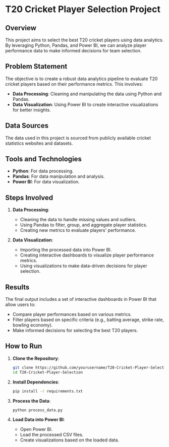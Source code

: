 
# T20 Cricket Player Selection Project

## Overview

This project aims to select the best T20 cricket players using data analytics. By leveraging Python, Pandas, and Power BI, we can analyze player performance data to make informed decisions for team selection.

## Problem Statement

The objective is to create a robust data analytics pipeline to evaluate T20 cricket players based on their performance metrics. This involves:

- **Data Processing**: Cleaning and manipulating the data using Python and Pandas.
- **Data Visualization**: Using Power BI to create interactive visualizations for better insights.

## Data Sources

The data used in this project is sourced from publicly available cricket statistics websites and datasets.

## Tools and Technologies

- **Python**: For data processing.
- **Pandas**: For data manipulation and analysis.
- **Power BI**: For data visualization.

## Steps Involved

1. **Data Processing**:
   - Cleaning the data to handle missing values and outliers.
   - Using Pandas to filter, group, and aggregate player statistics.
   - Creating new metrics to evaluate players' performance.

2. **Data Visualization**:
   - Importing the processed data into Power BI.
   - Creating interactive dashboards to visualize player performance metrics.
   - Using visualizations to make data-driven decisions for player selection.

## Results

The final output includes a set of interactive dashboards in Power BI that allow users to:
- Compare player performances based on various metrics.
- Filter players based on specific criteria (e.g., batting average, strike rate, bowling economy).
- Make informed decisions for selecting the best T20 players.

## How to Run

1. **Clone the Repository**:
   ```sh
   git clone https://github.com/yourusername/T20-Cricket-Player-Selection.git
   cd T20-Cricket-Player-Selection
   ```

2. **Install Dependencies**:
   ```sh
   pip install -r requirements.txt
   ```

3. **Process the Data**:
   ```sh
   python process_data.py
   ```

4. **Load Data into Power BI**:
   - Open Power BI.
   - Load the processed CSV files.
   - Create visualizations based on the loaded data.
